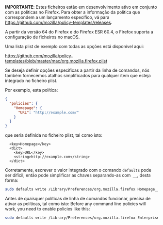 **IMPORTANTE**: Estes ficheiros estão em desenvolvimento ativo em conjunto com as políticas no Firefox. Para obter a informação da política que correspondem a um lançamento específico, vá para https://github.com/mozilla/policy-templates/releases.

A partir da versão 64 do Firefox e do Firefox ESR 60.4, o Firefox suporta a configuração de ficheiros no macOS.

Uma lista plist de exemplo com todas as opções está disponível aqui:

https://github.com/mozilla/policy-templates/blob/master/mac/org.mozilla.firefox.plist

Se deseja definir opções específicas a partir da linha de comandos, nós também fornecemos atalhos simplificados para qualquer item que esteja integrado no ficheiro plist.

Por exemplo, esta política:
```json
{
  "policies": {
    "Homepage": {
      "URL": "http://example.com/"
    }
  }
}
```
que seria definida no ficheiro plist, tal como isto:
```plist
  <key>Homepage</key>
  <dict>
    <key>URL</key>
    <string>http://example.com</string>
  </dict>
```
Corretamente, escrever o valor integrado com o comando `defaults` pode ser difícil, então pode simplificar as chaves separando-as com` __`, desta forma:
```bash
sudo defaults write /Library/Preferences/org.mozilla.firefox Homepage__URL -string "http://example.com"
```
Antes de quaisquer políticas de linha de comandos funcionar, precisa de ativar as políticas, tal como isto:
Before any command line policies will work, you need to enable policies like this:
```bash
sudo defaults write /Library/Preferences/org.mozilla.firefox EnterprisePoliciesEnabled -bool TRUE
```
